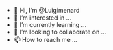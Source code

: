- 👋 Hi, I’m @Luigimenard
- 👀 I’m interested in ...
- 🌱 I’m currently learning ...
- 💞️ I’m looking to collaborate on ...
- 📫 How to reach me ...

<!---
Luigimenard/Luigimenard is a ✨ special ✨ repository because its `README.md` (this file) appears on your GitHub profile.
You can click the Preview link to take a look at your changes.
--->
